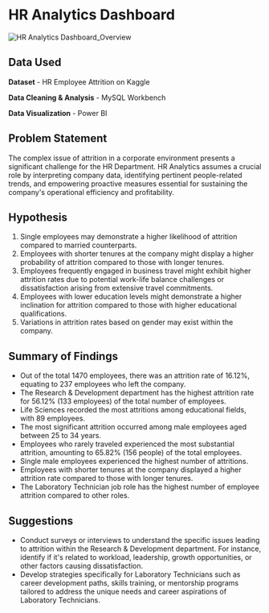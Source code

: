 # HR Analytics Dashboard 
![HR Analytics Dashboard_Overview](https://github.com/shabmei/HR-Analytics/assets/143242186/e34b7105-e5b2-4324-bbfe-40b8491ed0d6)

## Data Used
**Dataset** - HR Employee Attrition on Kaggle

**Data Cleaning & Analysis** - MySQL Workbench

**Data Visualization** - Power BI

## Problem Statement
The complex issue of attrition in a corporate environment presents a significant challenge for the HR Department. HR Analytics assumes a crucial role by interpreting company data, identifying pertinent people-related trends, and empowering proactive measures essential for sustaining the company's operational efficiency and profitability.

## Hypothesis
1. Single employees may demonstrate a higher likelihood of attrition compared to married counterparts.
2. Employees with shorter tenures at the company might display a higher probability of attrition compared to those with longer tenures.
3. Employees frequently engaged in business travel might exhibit higher attrition rates due to potential work-life balance challenges or dissatisfaction arising from extensive travel commitments.
4. Employees with lower education levels might demonstrate a higher inclination for attrition compared to those with higher educational qualifications.
5. Variations in attrition rates based on gender may exist within the company.

## Summary of Findings
- Out of the total 1470 employees, there was an attrition rate of 16.12%, equating to 237 employees who left the company.
- The Research & Development department has the highest attrition rate for 56.12% (133 employees) of the total number of employees.
- Life Sciences recorded the most attritions among educational fields, with 89 employees.
- The most significant attrition occurred among male employees aged between 25 to 34 years.
- Employees who rarely traveled experienced the most substantial attrition, amounting to 65.82% (156 people) of the total employees.
- Single male employees experienced the highest number of attritions.
- Employees with shorter tenures at the company displayed a higher attrition rate compared to those with longer tenures.
- The Laboratory Technician job role has the highest number of employee attrition compared to other roles.

## Suggestions
- Conduct surveys or interviews to understand the specific issues leading to attrition within the Research & Development department. For instance, identify if it's related to workload, leadership, growth opportunities, or other factors causing dissatisfaction.
- Develop strategies specifically for Laboratory Technicians such as career development paths, skills training, or mentorship programs tailored to address the unique needs and career aspirations of Laboratory Technicians.
